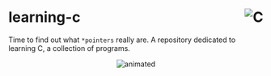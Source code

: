 # learning-c  <img alt="C" align='right' src="https://img.shields.io/badge/c-%2300599C.svg?style=for-the-badge&logo=c&logoColor=white"/>

Time to find out what `*pointers` really are. A repository dedicated to learning C, a collection of programs. 

<p align="center">
  <img src="https://media.giphy.com/media/MF1kR4YmC2Z20/giphy.gif" alt="animated" />
</p>

